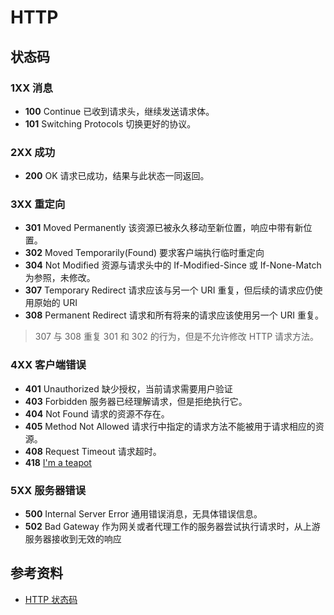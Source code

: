 # HTTP

## 状态码

### 1XX 消息

-   **100** Continue 已收到请求头，继续发送请求体。
-   **101** Switching Protocols 切换更好的协议。

### 2XX 成功

-   **200** OK 请求已成功，结果与此状态一同返回。

### 3XX 重定向

-   **301** Moved Permanently 该资源已被永久移动至新位置，响应中带有新位置。
-   **302** Moved Temporarily(Found) 要求客户端执行临时重定向
-   **304** Not Modified 资源与请求头中的 If-Modified-Since 或 If-None-Match 为参照，未修改。
-   **307** Temporary Redirect 请求应该与另一个 URI 重复，但后续的请求应仍使用原始的 URI
-   **308** Permanent Redirect 请求和所有将来的请求应该使用另一个 URI 重复。

> 307 与 308 重复 301 和 302 的行为，但是不允许修改 HTTP 请求方法。

### 4XX 客户端错误

-   **401** Unauthorized 缺少授权，当前请求需要用户验证
-   **403** Forbidden 服务器已经理解请求，但是拒绝执行它。
-   **404** Not Found 请求的资源不存在。
-   **405** Method Not Allowed 请求行中指定的请求方法不能被用于请求相应的资源。
-   **408** Request Timeout 请求超时。
-   **418** [I'm a teapot](https://www.google.com/teapot)

### 5XX 服务器错误

-   **500** Internal Server Error 通用错误消息，无具体错误信息。
-   **502** Bad Gateway 作为网关或者代理工作的服务器尝试执行请求时，从上游服务器接收到无效的响应

## 参考资料

-   [HTTP 状态码](https://zh.wikipedia.org/wiki/HTTP状态码)
